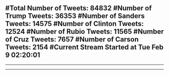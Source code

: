 #Total Number of Tweets: 84832 
#Number of Trump Tweets: 36353
#Number of Sanders Tweets: 14575
#Number of Clinton Tweets: 12524
#Number of Rubio Tweets: 11565
#Number of Cruz Tweets: 7657
#Number of Carson Tweets: 2154
#Current Stream Started at Tue Feb  9 02:20:01
---
---
---

